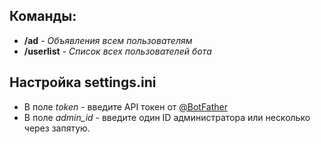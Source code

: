 ## Команды:
- **/ad** *- Объявления всем пользователям*
- **/userlist** *- Список всех пользователей бота*

## Настройка settings.ini
- В поле *token* - введите API токен от [@BotFather](https://t.me/BotFather)
- В поле *admin_id* - введите один ID администратора или несколько через запятую.
